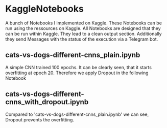 # KaggleNotebooks
A bunch of Notebooks I implemented on Kaggle. These Notebooks can be run using the ressources on Kaggle. All Notebooks are designed that they can be run within Kaggle. They lead to a clean output section. Additionally they send Messages with the status of the execution via a Telegram bot.

## cats-vs-dogs-different-cnns_plain.ipynb
A simple CNN trained 100 epochs. It can be clearly seen, that it starts overfitting at epoch 20. Therefore we apply Dropout in the following Notebook

## cats-vs-dogs-different-cnns_with_dropout.ipynb
Compared to 'cats-vs-dogs-different-cnns_plain.ipynb' we can see, Dropout prevents the overfitting.
